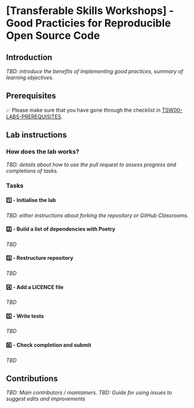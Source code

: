 # [Transferable Skills Workshops] - Good Practicies for Reproducible Open Source Code

## Introduction
*TBD: introduce the benefits of implementing good practices, summary of learning objectives.*

## Prerequisites

✅ Please make sure that you have gone through the checklist in [TSW00-LABS-PREREQUISITES](https://github.com/UCL-Photonics-Society/TSW00-LABS-PREREQUISITES).

## Lab instructions
### How does the lab works?
*TBD: details about how to use the pull request to assess progress and completions of tasks.*

### Tasks
#### 1️⃣ - Initialise the lab
*TBD: either instructions about forking the repository or GitHub Classrooms.*

#### 2️⃣ - Build a list of dependencies with Poetry
*TBD*

#### 3️⃣ - Restructure repository 
*TBD*

#### 4️⃣ - Add a LICENCE file
*TBD*

#### 5️⃣ - Write tests 
*TBD*

#### 6️⃣ - Check completion and submit
*TBD*

## Contributions
*TBD: Main contributors / maintainers.*
*TBD: Guide for using issues to suggest edits and improvements*
